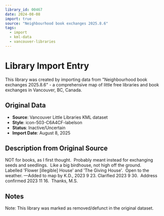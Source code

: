 ```yaml
---
library_id: 00467
date: 2024-08-08
import: true
source: "Neighbourhood book exchanges 2025.8.6"
tags:
  - import
  - kml-data
  - vancouver-libraries
---
```


# Library Import Entry

This library was created by importing data from "Neighbourhood book exchanges 2025.8.6" - a comprehensive map of little free libraries and book exchanges in Vancouver, BC, Canada.

## Original Data

- **Source**: Vancouver Little Libraries KML dataset
- **Style**: icon-503-C6A4CF-labelson
- **Status**: Inactive/Uncertain
- **Import Date**: August 8, 2025

## Description from Original Source

NOT for books, as I first thought.  
Probably meant instead for exchanging 
seeds and seedlings.  
Like a big birdhouse, not high off the ground. Labelled 'Flower [illegible] House' and 
'The Giving House'.  Open to the weather.
—Added to map by K.D., 2023 9 23.
Clarified 2023 9 30.  
Address confirmed 2023 11 16.  Thanks, M.S.  



## Notes

Note: This library was marked as removed/defunct in the original dataset.
